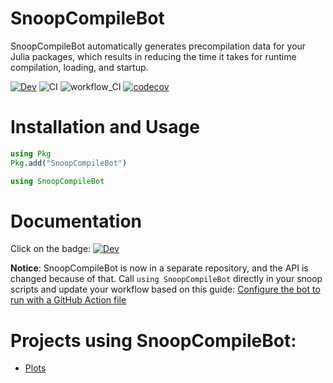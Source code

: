 # SnoopCompileBot

SnoopCompileBot automatically generates precompilation data for your Julia packages, which results in reducing the time it takes for runtime compilation, loading, and startup.

[![Dev](https://img.shields.io/badge/docs-dev-blue.svg)](https://aminya.github.io/SnoopCompileBot.jl/dev)
![CI](https://github.com/aminya/SnoopCompileBot.jl/workflows/CI/badge.svg)
![workflow_CI](https://github.com/aminya/SnoopCompileBot.jl/workflows/workflow_CI/badge.svg)
[![codecov](https://codecov.io/gh/aminya/SnoopCompileBot.jl/branch/master/graph/badge.svg)](https://codecov.io/gh/aminya/SnoopCompileBot.jl)

# Installation and Usage
```julia
using Pkg
Pkg.add("SnoopCompileBot")
```
```julia
using SnoopCompileBot
```

# Documentation
Click on the badge: [![Dev](https://img.shields.io/badge/docs-dev-blue.svg)](https://aminya.github.io/SnoopCompileBot.jl/dev)

**Notice**: SnoopCompileBot is now in a separate repository, and the API is changed because of that. Call `using SnoopCompileBot` directly in your snoop scripts and update your workflow based on this guide: [Configure the bot to run with a GitHub Action file]( https://aminya.github.io/SnoopCompileBot.jl/dev/#Configure-the-bot-to-run-with-a-GitHub-Action-file-1)


# Projects using SnoopCompileBot:
- [Plots](https://github.com/JuliaPlots/Plots.jl)
